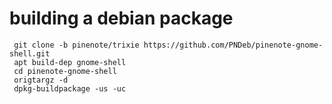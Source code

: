 
# building a debian package

	 git clone -b pinenote/trixie https://github.com/PNDeb/pinenote-gnome-shell.git
	 apt build-dep gnome-shell
	 cd pinenote-gnome-shell
	 origtargz -d
	 dpkg-buildpackage -us -uc
